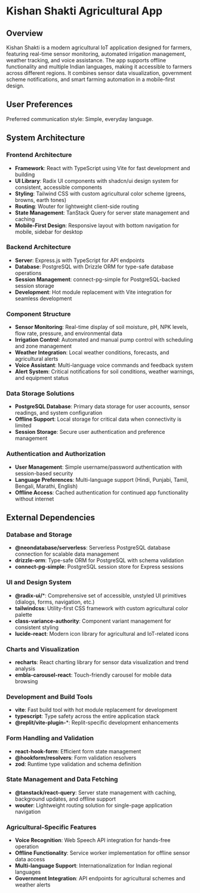 # Kishan Shakti Agricultural App

## Overview

Kishan Shakti is a modern agricultural IoT application designed for farmers, featuring real-time sensor monitoring, automated irrigation management, weather tracking, and voice assistance. The app supports offline functionality and multiple Indian languages, making it accessible to farmers across different regions. It combines sensor data visualization, government scheme notifications, and smart farming automation in a mobile-first design.

## User Preferences

Preferred communication style: Simple, everyday language.

## System Architecture

### Frontend Architecture
- **Framework**: React with TypeScript using Vite for fast development and building
- **UI Library**: Radix UI components with shadcn/ui design system for consistent, accessible components
- **Styling**: Tailwind CSS with custom agricultural color scheme (greens, browns, earth tones)
- **Routing**: Wouter for lightweight client-side routing
- **State Management**: TanStack Query for server state management and caching
- **Mobile-First Design**: Responsive layout with bottom navigation for mobile, sidebar for desktop

### Backend Architecture
- **Server**: Express.js with TypeScript for API endpoints
- **Database**: PostgreSQL with Drizzle ORM for type-safe database operations
- **Session Management**: connect-pg-simple for PostgreSQL-backed session storage
- **Development**: Hot module replacement with Vite integration for seamless development

### Component Structure
- **Sensor Monitoring**: Real-time display of soil moisture, pH, NPK levels, flow rate, pressure, and environmental data
- **Irrigation Control**: Automated and manual pump control with scheduling and zone management
- **Weather Integration**: Local weather conditions, forecasts, and agricultural alerts
- **Voice Assistant**: Multi-language voice commands and feedback system
- **Alert System**: Critical notifications for soil conditions, weather warnings, and equipment status

### Data Storage Solutions
- **PostgreSQL Database**: Primary data storage for user accounts, sensor readings, and system configuration
- **Offline Support**: Local storage for critical data when connectivity is limited
- **Session Storage**: Secure user authentication and preference management

### Authentication and Authorization
- **User Management**: Simple username/password authentication with session-based security
- **Language Preferences**: Multi-language support (Hindi, Punjabi, Tamil, Bengali, Marathi, English)
- **Offline Access**: Cached authentication for continued app functionality without internet

## External Dependencies

### Database and Storage
- **@neondatabase/serverless**: Serverless PostgreSQL database connection for scalable data management
- **drizzle-orm**: Type-safe ORM for PostgreSQL with schema validation
- **connect-pg-simple**: PostgreSQL session store for Express sessions

### UI and Design System
- **@radix-ui/***: Comprehensive set of accessible, unstyled UI primitives (dialogs, forms, navigation, etc.)
- **tailwindcss**: Utility-first CSS framework with custom agricultural color palette
- **class-variance-authority**: Component variant management for consistent styling
- **lucide-react**: Modern icon library for agricultural and IoT-related icons

### Charts and Visualization
- **recharts**: React charting library for sensor data visualization and trend analysis
- **embla-carousel-react**: Touch-friendly carousel for mobile data browsing

### Development and Build Tools
- **vite**: Fast build tool with hot module replacement for development
- **typescript**: Type safety across the entire application stack
- **@replit/vite-plugin-***: Replit-specific development enhancements

### Form Handling and Validation
- **react-hook-form**: Efficient form state management
- **@hookform/resolvers**: Form validation resolvers
- **zod**: Runtime type validation and schema definition

### State Management and Data Fetching
- **@tanstack/react-query**: Server state management with caching, background updates, and offline support
- **wouter**: Lightweight routing solution for single-page application navigation

### Agricultural-Specific Features
- **Voice Recognition**: Web Speech API integration for hands-free operation
- **Offline Functionality**: Service worker implementation for offline sensor data access
- **Multi-language Support**: Internationalization for Indian regional languages
- **Government Integration**: API endpoints for agricultural schemes and weather alerts